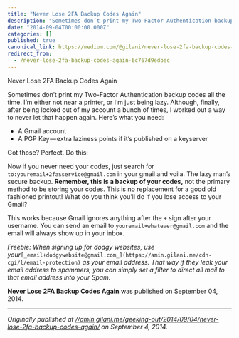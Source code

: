 ```yaml
---
title: "Never Lose 2FA Backup Codes Again"
description: "Sometimes don’t print my Two-Factor Authentication backup codes all the time. I’m either not near a printer, or I’m just being lazy…"
date: "2014-09-04T00:00:00.000Z"
categories: []
published: true
canonical_link: https://medium.com/@gilani/never-lose-2fa-backup-codes-again-6c767d9edbec
redirect_from:
  - /never-lose-2fa-backup-codes-again-6c767d9edbec
---
```


Never Lose 2FA Backup Codes Again

Sometimes don’t print my Two-Factor Authentication backup codes all the time. I’m either not near a printer, or I’m just being lazy. Although, finally, after being locked out of my account a bunch of times, I worked out a way to never let that happen again. Here’s what you need:

-   A Gmail account
-   A PGP Key — extra laziness points if it’s published on a keyserver

Got those? Perfect. Do this:

Now if you never need your codes, just search for `to:youremail+2fa$service@gmail.com` in your gmail and voila. The lazy man’s secure backup. **Remember, this is a backup of your codes,** not the primary method to be storing your codes. This is no replacement for a good old fashioned printout! What do you think you’ll do if you lose access to your Gmail?

This works because Gmail ignores anything after the `+` sign after your username. You can send an email to `youremail+whatever@gmail.com` and the email will always show up in your inbox.

_Freebie: When signing up for dodgy websites, use your_`[_email+dodgywebsite@gmail.com_](https://amin.gilani.me/cdn-cgi/l/email-protection)` _as your email address. That way if they leak your email address to spammers, you can simply set a filter to direct all mail to that email address into your Spam._

**Never Lose 2FA Backup Codes Again** was published on September 04, 2014.

---

_Originally published at_ [_//amin.gilani.me/geeking-out/2014/09/04/never-lose-2fa-backup-codes-again/_](//amin.gilani.me/geeking-out/2014/09/04/never-lose-2fa-backup-codes-again/) _on September 4, 2014._

